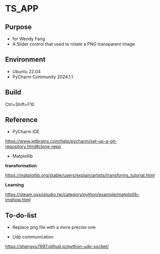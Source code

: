 # TS_APP

## Purpose

- for Wendy Fang
- A Slider control that used to rotate a PNG transparent image

## Environment 

- Ubuntu 22.04
- PyCharm Community 2024.1.1

## Build

Ctrl+Shift+F10

## Reference 

- PyCharm IDE

https://www.jetbrains.com/help/pycharm/set-up-a-git-repository.html#clone-repo

- Matplotlib

**transformation**

https://matplotlib.org/stable/users/explain/artists/transforms_tutorial.html

**Learning**

https://steam.oxxostudio.tw/category/python/example/matplotlib-imshow.html

## To-do-list

- Replace png file with a more precise one

- Udp communication

https://shengyu7697.github.io/python-udp-socket/










